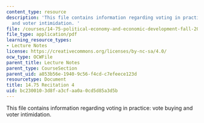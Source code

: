 ```yaml
---
content_type: resource
description: 'This file contains information regarding voting in practice: vote buying
  and voter intimidation. '
file: /courses/14-75-political-economy-and-economic-development-fall-2012/bc2300103d8fa3cfaa0a0cd5d85a3d5b_MIT14_75F12_Recitation4.pdf
file_type: application/pdf
learning_resource_types:
- Lecture Notes
license: https://creativecommons.org/licenses/by-nc-sa/4.0/
ocw_type: OCWFile
parent_title: Lecture Notes
parent_type: CourseSection
parent_uid: a853b56e-1940-9c56-f4cd-c7efeece123d
resourcetype: Document
title: 14.75 Recitation 4
uid: bc230010-3d8f-a3cf-aa0a-0cd5d85a3d5b
---
```

This file contains information regarding voting in practice: vote buying and voter intimidation. 